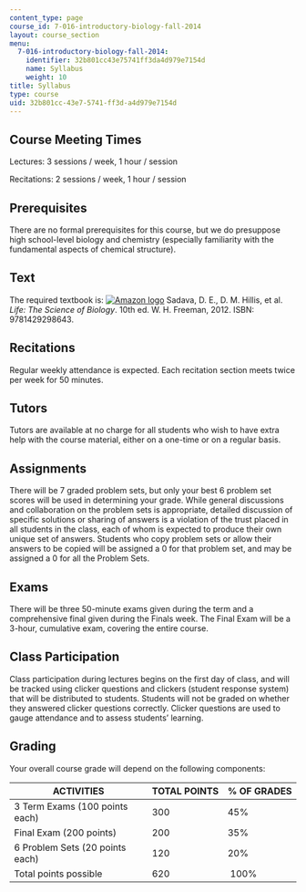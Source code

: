 ```yaml
---
content_type: page
course_id: 7-016-introductory-biology-fall-2014
layout: course_section
menu:
  7-016-introductory-biology-fall-2014:
    identifier: 32b801cc43e75741ff3da4d979e7154d
    name: Syllabus
    weight: 10
title: Syllabus
type: course
uid: 32b801cc-43e7-5741-ff3d-a4d979e7154d
---
```


Course Meeting Times
--------------------

Lectures: 3 sessions / week, 1 hour / session

Recitations: 2 sessions / week, 1 hour / session

Prerequisites
-------------

There are no formal prerequisites for this course, but we do presuppose high school-level biology and chemistry (especially familiarity with the fundamental aspects of chemical structure).

Text
----

The required textbook is: [![Amazon logo](/images/a_logo_17.gif)](http://www.amazon.com/exec/obidos/ASIN/1429298642/ref=nosim/mitopencourse-20) Sadava, D. E., D. M. Hillis, et al. _Life: The Science of Biology_. 10th ed. W. H. Freeman, 2012. ISBN: 9781429298643.

Recitations
-----------

Regular weekly attendance is expected. Each recitation section meets twice per week for 50 minutes.

Tutors
------

Tutors are available at no charge for all students who wish to have extra help with the course material, either on a one-time or on a regular basis.

Assignments
-----------

There will be 7 graded problem sets, but only your best 6 problem set scores will be used in determining your grade. While general discussions and collaboration on the problem sets is appropriate, detailed discussion of specific solutions or sharing of answers is a violation of the trust placed in all students in the class, each of whom is expected to produce their own unique set of answers. Students who copy problem sets or allow their answers to be copied will be assigned a 0 for that problem set, and may be assigned a 0 for all the Problem Sets.

Exams
-----

There will be three 50-minute exams given during the term and a comprehensive final given during the Finals week. The Final Exam will be a 3-hour, cumulative exam, covering the entire course.

Class Participation
-------------------

Class participation during lectures begins on the first day of class, and will be tracked using clicker questions and clickers (student response system) that will be distributed to students. Students will not be graded on whether they answered clicker questions correctly. Clicker questions are used to gauge attendance and to assess students’ learning.

Grading
-------

Your overall course grade will depend on the following components:

| ACTIVITIES | TOTAL POINTS | % OF GRADES |
| --- | --- | --- |
| 3 Term Exams (100 points each) | 300 | 45% |
| Final Exam (200 points) | 200 | 35% |
| 6 Problem Sets (20 points each) | 120 | 20% |
| Total points possible | 620 |  100%